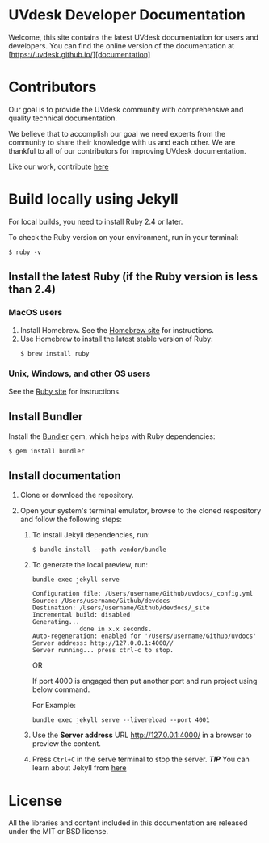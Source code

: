 # UVdesk Developer Documentation

Welcome, this site contains the latest UVdesk documentation for users and developers. You can find the online version of the documentation at [https://uvdesk.github.io/][documentation]

# Contributors
Our goal is to provide the UVdesk community with comprehensive and quality technical documentation. 

We believe that to accomplish our goal we need experts from the community to share their knowledge with us and each other. We are thankful to all of our contributors for improving UVdesk documentation.

Like our work, contribute [here][documentation]

# Build locally using Jekyll
For local builds, you need to install Ruby 2.4 or later.

To check the Ruby version on your environment, run in your terminal:
```
$ ruby -v
```
## Install the latest Ruby (if the Ruby version is less than 2.4)
### MacOS users
1. Install Homebrew. See the [Homebrew site](https://brew.sh/) for instructions.
2. Use Homebrew to install the latest stable version of Ruby:
    ```
    $ brew install ruby
     ```
### Unix, Windows, and other OS users
See the [Ruby site](https://www.ruby-lang.org/en/documentation/installation/) for instructions.

## Install Bundler
Install the [Bundler](https://bundler.io/) gem, which helps with Ruby dependencies:
```
$ gem install bundler
```

## Install documentation
1. Clone or download the repository.
2. Open your system's terminal emulator, browse to the cloned respository and follow the following steps:
    
    1. To install Jekyll dependencies, run: 

        ```
        $ bundle install --path vendor/bundle
        ```
    2. To generate the local preview, run:
        ```
        bundle exec jekyll serve
        
        Configuration file: /Users/username/Github/uvdocs/_config.yml
        Source: /Users/username/Github/devdocs
        Destination: /Users/username/Github/devdocs/_site
        Incremental build: disabled
        Generating...
                     done in x.x seconds.
        Auto-regeneration: enabled for '/Users/username/Github/uvdocs'
        Server address: http://127.0.0.1:4000//
        Server running... press ctrl-c to stop.
        ```

        OR

        If port 4000 is engaged then put another port and run project using below command.

        For Example:

        ```
        bundle exec jekyll serve --livereload --port 4001
        ```

    3. Use the **Server address** URL http://127.0.0.1:4000/ in a browser to preview the content.
    
    4. Press `Ctrl+C` in the serve terminal to stop the server. 
***TIP*** You can learn about Jekyll from [here][jekyll-install]
# License
All the libraries and content included in this documentation are released under the MIT or BSD license.

[webkul]: https://webkul.com/
[team]: https://www.uvdesk.com/en/team/
[documentation]: https://uvdesk.github.io/
[contribute]: https://github.com/uvdesk/uvdesk.github.io
[jekyll-install]: https://jekyllrb.com/docs/installation/
[jekyll-home]: https://jekyllrb.com
[uvdocs-zip]: https://
